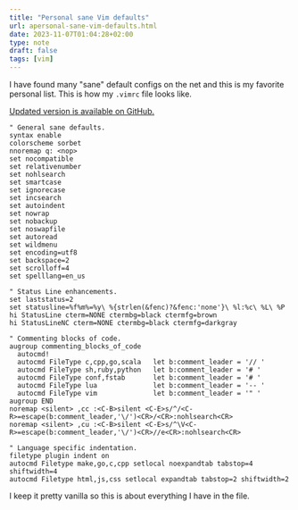 ```yaml
---
title: "Personal sane Vim defaults"
url: apersonal-sane-vim-defaults.html
date: 2023-11-07T01:04:28+02:00
type: note
draft: false
tags: [vim]
---
```


I have found many "sane" default configs on the net and this is my favorite
personal list. This is how my `.vimrc` file looks like.

[Updated version is available on GitHub.](https://github.com/mitjafelicijan/dotfiles/blob/master/vimrc)

```vimrc
" General sane defaults.
syntax enable
colorscheme sorbet
nnoremap q: <nop>
set nocompatible
set relativenumber
set nohlsearch
set smartcase
set ignorecase
set incsearch
set autoindent
set nowrap
set nobackup
set noswapfile
set autoread
set wildmenu
set encoding=utf8
set backspace=2
set scrolloff=4
set spelllang=en_us

" Status Line enhancements.
set laststatus=2
set statusline=%f%m%=%y\ %{strlen(&fenc)?&fenc:'none'}\ %l:%c\ %L\ %P
hi StatusLine cterm=NONE ctermbg=black ctermfg=brown
hi StatusLineNC cterm=NONE ctermbg=black ctermfg=darkgray

" Commenting blocks of code.
augroup commenting_blocks_of_code
  autocmd!
  autocmd FileType c,cpp,go,scala   let b:comment_leader = '// '
  autocmd FileType sh,ruby,python   let b:comment_leader = '# '
  autocmd FileType conf,fstab       let b:comment_leader = '# '
  autocmd FileType lua              let b:comment_leader = '-- '
  autocmd FileType vim              let b:comment_leader = '" '
augroup END
noremap <silent> ,cc :<C-B>silent <C-E>s/^/<C-R>=escape(b:comment_leader,'\/')<CR>/<CR>:nohlsearch<CR>
noremap <silent> ,cu :<C-B>silent <C-E>s/^\V<C-R>=escape(b:comment_leader,'\/')<CR>//e<CR>:nohlsearch<CR>

" Language specific indentation.
filetype plugin indent on
autocmd Filetype make,go,c,cpp setlocal noexpandtab tabstop=4 shiftwidth=4
autocmd Filetype html,js,css setlocal expandtab tabstop=2 shiftwidth=2
```

I keep it pretty vanilla so this is about everything I have in the file.


